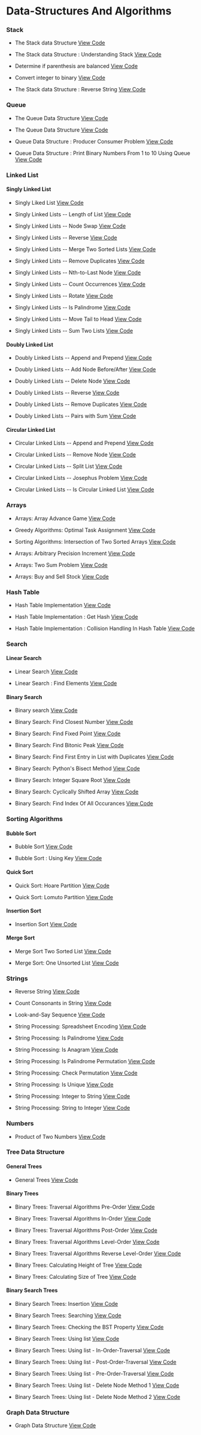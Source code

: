 # Data-Structures And Algorithms

### Stack

* The Stack data Structure [View Code](./Stack/01_stack_DS.py)

* The Stack data Structure : Understanding Stack [View Code](./Stack/02_stack_DS.ipynb)

* Determine if parenthesis are balanced [View Code](./Stack/03_stack_balance_paran.py)

* Convert integer to binary [View Code](./Stack/04_stack_divide_by_two.py)

* The Stack data Structure : Reverse String [View Code](./Stack/05_stack_reverse_string.py)


### Queue

* The Queue Data Structure [View Code](./Queue/01_queue.ipynb)

* The Queue Data Structure [View Code](./Queue/02_queue_data_structure.py)

* Queue Data Structure : Producer Consumer Problem [View Code](./Queue/03_queue_producer_consumer.py)

* Queue Data Structure : Print Binary Numbers From 1 to 10 Using Queue [View Code](./Queue/04_queue_print_binary_number.py)


### Linked List

#### Singly Linked List

* Singly Liked List [View Code](./Linked%20List/Singly%20Linked%20List/01_singly_linked_list.py)

* Singly Linked Lists -- Length of List [View Code](./Linked%20List/Singly%20Linked%20List/02_singlyLL_length_of_list.py)

* Singly Linked Lists -- Node Swap [View Code](./Linked%20List/Singly%20Linked%20List/03_singlyLL_swap_nodes.py)

* Singly Linked Lists -- Reverse [View Code](./Linked%20List/Singly%20Linked%20List/04_singlyLL_reverse_list.py)
    
* Singly Linked Lists -- Merge Two Sorted Lists [View Code](./Linked%20List/Singly%20Linked%20List/05_singlyLL_merge.py)

* Singly Linked Lists -- Remove Duplicates [View Code](./Linked%20List/Singly%20Linked%20List/06_singlyLL_remove_dup.py)

* Singly Linked Lists -- Nth-to-Last Node [View Code](./Linked%20List/Singly%20Linked%20List/07_singlyLL_nth_to_last.py)

* Singly Linked Lists -- Count Occurrences [View Code](./Linked%20List/Singly%20Linked%20List/08_singlyLL_count_occurences.py)

* Singly Linked Lists -- Rotate [View Code](./Linked%20List/Singly%20Linked%20List/09_singlyLL_rotate.py)

* Singly Linked Lists -- Is Palindrome [View Code](./Linked%20List/Singly%20Linked%20List/10_singlyLL_is_palindrome.py)

* Singly Linked Lists -- Move Tail to Head [View Code](./Linked%20List/Singly%20Linked%20List/11_singyLL_move_tail_to_head.py)

* Singly Linked Lists -- Sum Two Lists [View Code](./Linked%20List/Singly%20Linked%20List/12_singlyLL_sum_two_lists.py)

#### Doubly Linked List

* Doubly Linked Lists -- Append and Prepend [View Code](./Linked%20List/Doubly%20Linked%20List/01_doubly_linked_list.py)

* Doubly Linked Lists -- Add Node Before/After [View Code](./Linked%20List/Doubly%20Linked%20List/02_soublyLL_add_before_after.py)

* Doubly Linked Lists -- Delete Node [View Code](./Linked%20List/Doubly%20Linked%20List/03_doublyLL_delete%20node.py)

* Doubly Linked Lists -- Reverse [View Code](./Linked%20List/Doubly%20Linked%20List/04_doublyLL_reverse.py)

* Doubly Linked Lists -- Remove Duplicates [View Code](./Linked%20List/Doubly%20Linked%20List/05_doublyLL_remove_duplicates.py)

* Doubly Linked Lists -- Pairs with Sum [View Code](./Linked%20List/Doubly%20Linked%20List/06_doublyLL_pairs_with_sum.py)

#### Circular Linked List

* Circular Linked Lists -- Append and Prepend [View Code](./Linked%20List/Circular%20Linked%20List/01_circular_linked_list.py)

* Circular Linked Lists -- Remove Node [View Code](./Linked%20List/Circular%20Linked%20List/02_circularLL_remove_node.py)

* Circular Linked Lists -- Split List [View Code](./Linked%20List/Circular%20Linked%20List/03_circularLL_split_list.py)

* Circular Linked Lists -- Josephus Problem [View Code](./Linked%20List/Circular%20Linked%20List/04_circularLL_josephus.py)

* Circular Linked Lists -- Is Circular Linked List [View Code](./Linked%20List/Circular%20Linked%20List/05_circularLL_is_circularLL.py)


### Arrays

* Arrays: Array Advance Game [View Code](./Arrays/07_array_advance_game.py)

* Greedy Algorithms: Optimal Task Assignment [View Code](./Arrays/01_optimal_task_assignment.py)

* Sorting Algorithms: Intersection of Two Sorted Arrays [View Code](./Arrays/02_intersect_sorted_array.py)

* Arrays: Arbitrary Precision Increment [View Code](./Arrays/08_arbitrary_precision_increment.py)

* Arrays: Two Sum Problem [View Code](./Arrays/10_two_sum_problem.py)

* Arrays: Buy and Sell Stock [View Code](./Arrays/11_buy_and_sell_stock.py)


### Hash Table

* Hash Table Implementation [View Code](./Hash%20Table/01_hash_table_implementation.ipynb)

* Hash Table Implementation : Get Hash [View Code](./Hash%20Table/02_hash_table_get_hash.ipynb)

* Hash Table Implementation : Collision Handling In Hash Table [View Code](./Hash%20Table/03_collision_Handling_In_hash_table.ipynb)


### Search

#### Linear Search

* Linear Search [View Code](./Search/Linear%20Search/01_linear_search.py)

* Linear Search : Find Elements [View Code](./Search/Linear%20Search/02_linear_search.py)

#### Binary Search

* Binary search [View Code](./Search/01_Binary_Search.py)

* Binary Search: Find Closest Number [View Code](./Search/02_binary_search_find_closest.py)

* Binary Search: Find Fixed Point [View Code](./Search/03_binary_search_find_fixed_point.py)

* Binary Search: Find Bitonic Peak [View Code](./Search/04_binary%20search_find_bitonic_peak.py)

* Binary Search: Find First Entry in List with Duplicates [View Code](./Search/05_binary%20search_find_first_dup_entry.py)

* Binary Search: Python's Bisect Method [View Code](./Search/06_binary_search_bisect_method.py)

* Binary Search: Integer Square Root [View Code](./Search/07_binary_search_integer_square_root.py)

* Binary Search: Cyclically Shifted Array [View Code](./Search/08_binary_search_cyclically_shifted.py)

* Binary Search: Find Index Of All Occurances [View Code](./Search/Binary%20Search/09_binary_search_find_all_occurences.py)


### Sorting Algorithms

#### Bubble Sort

* Bubble Sort [View Code](./Sort/Bubble%20Sort/01_bubble_sort.py)

* Bubble Sort : Using Key [View Code](./Sort/Bubble%20Sort/02_bubble_sort_using_key.py)


#### Quick Sort

* Quick Sort: Hoare Partition [View Code](./Sort/Quick%20Sort/01_quick_sort_hoare_partition.py)

* Quick Sort: Lomuto Partition [View Code](./Sort/Quick%20Sort/02_quick_sort_lomuto_partition.py)


#### Insertion Sort

* Insertion Sort [View Code](./Sort/Insertion%20Sort/01_insertion_sort.py)


#### Merge Sort

* Merge Sort Two Sorted List [View Code](./Sort/Merge%20Sort/01_merge_two_sorted_list.py)

* Merge Sort: One Unsorted List [View Code](./Sort/Merge%20Sort/02_merge_sort_one_unsorted_list.py)


### Strings

* Reverse String [View Code](./Strings/01_reverse_string.py)

* Count Consonants in String [View Code](./Strings/02_Count_Consonants_in_String.py)

* Look-and-Say Sequence [View Code](./Strings/03_look_n_say_sequence.py)

* String Processing: Spreadsheet Encoding [View Code](./Strings/04_spreadsheet_encoding.py)

* String Processing: Is Palindrome [View Code](./Strings/05_is_palindrome.py)

* String Processing: Is Anagram [View Code](./Strings/06_is_anagram.py)

* String Processing: Is Palindrome Permutation [View Code](./Strings/07_is_palindrome_permutation.py)

* String Processing: Check Permutation [View Code](./Strings/08_is_permutation.py)

* String Processing: Is Unique [View Code](./Strings/09_is_unique.py)

* String Processing: Integer to String [View Code](./Strings/10_integer_to_string.py)

* String Processing: String to Integer [View Code](./Strings/11_string_to_integer.py)


### Numbers

* Product of Two Numbers [View Code](./Numbers/01_Product_of_Two_Numbers.py)


### Tree Data Structure

#### General Trees

* General Trees [View Code](./Trees/General%20Tree/01_general_tree.py)


#### Binary Trees

* Binary Trees: Traversal Algorithms Pre-Order [View Code](./Trees/Binary%20Tree/01_binary_tree_traversal_preorder.py)

* Binary Trees: Traversal Algorithms In-Order [View Code](./Trees/Binary%20Tree/02_binary_tree_traversal_inorder.py)

* Binary Trees: Traversal Algorithms Post-Order [View Code](./Trees/Binary%20Tree/03_binary_tree_traversal_postorder.py)

* Binary Trees: Traversal Algorithms Level-Order [View Code](./Trees/Binary%20Tree/04_binary_tree_traversal_levelorder.py)

* Binary Trees: Traversal Algorithms Reverse Level-Order [View Code](./Trees/Binary%20Tree/05_binary_tree_traversal_reverse_levelorder.py)

* Binary Trees: Calculating Height of Tree [View Code](./Trees/Binary%20Tree/06_binary_tree_calculating_height_of_tree.py)

* Binary Trees: Calculating Size of Tree [View Code](./Trees/Binary%20Tree/07_binary_tree_calculating_size_of_tree.py)

#### Binary Search Trees

* Binary Search Trees: Insertion [View Code](./Trees/Binary%20Search%20Tree/01_binary_search_tree_insertion.py)

* Binary Search Trees: Searching [View Code](./Trees/Binary%20Search%20Tree/02_binary_search_tree_searching.py)

* Binary Search Trees: Checking the BST Property [View Code](./Trees/Binary%20Search%20Tree/03_binary_search_tree_checking.py)

* Binary Search Trees: Using list [View Code](./Trees/Binary%20Search%20Tree/02_binary_search_tree_using_list.py)

* Binary Search Trees: Using list - In-Order-Traversal [View Code](./Trees/Binary%20Search%20Tree/05_binary_search_tree_using_list_in_order_traversal.py)

* Binary Search Trees: Using list - Post-Order-Traversal [View Code](./Trees/Binary%20Search%20Tree/06_binary_search_tree_using_list_post_order_traversal.py)

* Binary Search Trees: Using list - Pre-Order-Traversal [View Code](./Trees/Binary%20Search%20Tree/07_binary_search_tree_using_list_pre_order_traversal.py)

* Binary Search Trees: Using list - Delete Node Method 1 [View Code](./Trees/Binary%20Search%20Tree/08_binary_search_tree_using_list_delete_node_method_1.py)

* Binary Search Trees: Using list - Delete Node Method 2 [View Code](./Trees/Binary%20Search%20Tree/09_binary_search_tree_using_list_delete_node_method_2.py)


### Graph Data Structure

* Graph Data Structure [View Code](./Graph/01_graph_data_structure.py)







